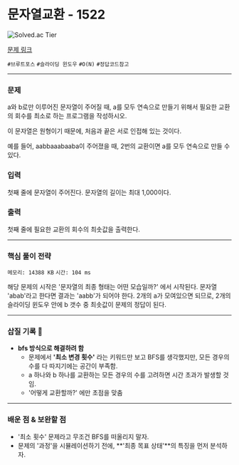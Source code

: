 # 문자열교환 - 1522

![Solved.ac
Tier](https://img.shields.io/badge/solved.ac-Silver%20IV-435F7A?style=for-the-badge&logo=solved.ac)

[문제 링크](https://www.acmicpc.net/problem/1522)


`#브루트포스` `#슬라이딩 윈도우` `#O(N)` `#정답코드참고`

---

### 문제
a와 b로만 이루어진 문자열이 주어질 때,  a를 모두 연속으로 만들기 위해서 필요한 교환의 회수를 최소로 하는 프로그램을 작성하시오.

이 문자열은 원형이기 때문에, 처음과 끝은 서로 인접해 있는 것이다.

예를 들어,  aabbaaabaaba이 주어졌을 때, 2번의 교환이면 a를 모두 연속으로 만들 수 있다.

### 입력
첫째 줄에 문자열이 주어진다. 문자열의 길이는 최대 1,000이다.

### 출력
첫째 줄에 필요한 교환의 회수의 최솟값을 출력한다.

<hr>

### 핵심 풀이 전략

`메모리: 14388 KB`
`시간: 104 ms`

해당 문제의 시작은 '문자열의 최종 형태는 어떤 모습일까?' 에서 시작된다. 
문자열 'abab'라고 한다면 결과는 'aabb'가 되어야 한다.
2개의 a가 모여있으면 되므로, 2개의 슬라이딩 윈도우 안에 b 갯수 중 최솟값이 문제의 정답이 된다.

---

### 삽질 기록 🧠

- **bfs 방식으로 해결하려 함**
    - 문제에서 **'최소 변경 횟수'** 라는 키워드만 보고 BFS를 생각했지만, 모든 경우의 수를 다 따지기에는 공간이 부족함.
    - a 하나와 b 하나를 교환하는 모든 경우의 수를 고려하면 시간 초과가 발생할 것임.
    - '어떻게 교환할까?' 에만 초점을 맞춤

---

### 배운 점 & 보완할 점
- '최소 횟수' 문제라고 무조건 BFS를 떠올리지 말자.
- 문제의 '과정'을 시뮬레이션하기 전에, **'최종 목표 상태'**의 특징을 먼저 분석하자.

